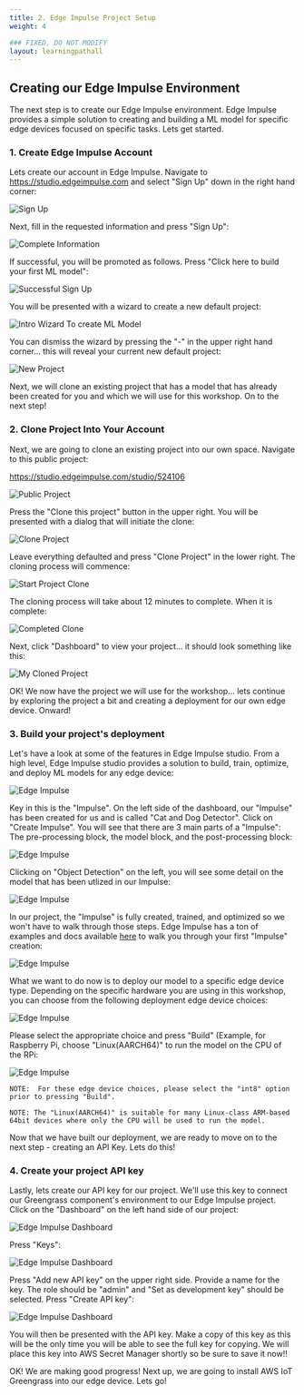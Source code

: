 ```yaml
---
title: 2. Edge Impulse Project Setup
weight: 4

### FIXED, DO NOT MODIFY
layout: learningpathall
---
```


## Creating our Edge Impulse Environment

The next step is to create our Edge Impulse environment. Edge Impulse provides a simple solution to creating and building a ML model for specific edge devices focused on specific tasks.  Lets get started. 

### 1. Create Edge Impulse Account

Lets create our account in Edge Impulse. Navigate to https://studio.edgeimpulse.com and select "Sign Up" down in the right hand corner:

![Sign Up](./images/EI_SignUp_1.png)

Next, fill in the requested information and press "Sign Up":

![Complete Information](./images/EI_SignUp_2.png)

If successful, you will be promoted as follows. Press "Click here to build your first ML model":

![Successful Sign Up](./images/EI_SignUp_3.png)

You will be presented with a wizard to create a new default project:

![Intro Wizard To create ML Model](./images/EI_SIgnUp_4.png)

You can dismiss the wizard by pressing the "-" in the upper right hand corner... this will reveal your current new default project:

![New Project](./images/EI_SignUp_5.png)

Next, we will clone an existing project that has a model that has already been created for you and which we will use for this workshop. On to the next step!

### 2. Clone Project Into Your Account

Next, we are going to clone an existing project into our own space. Navigate to this public project: 

https://studio.edgeimpulse.com/studio/524106

![Public Project](./images/EI_Clone_1.png)

Press the "Clone this project" button in the upper right. You will be presented with a dialog that will initiate the clone:

![Clone Project](./images/EI_Clone_2.png)

Leave everything defaulted and press "Clone Project" in the lower right. The cloning process will commence:

![Start Project Clone](./images/EI_Clone_3.png)

The cloning process will take about 12 minutes to complete. When it is complete:

![Completed Clone](./images/EI_Clone_4.png)

Next, click "Dashboard" to view your project... it should look something like this:

![My Cloned Project](./images/EI_Clone_5.png)

OK! We now have the project we will use for the workshop... lets continue by exploring the project a bit and creating a deployment for our own edge device. Onward!

### 3. Build your project's deployment

Let's have a look at some of the features in Edge Impulse studio. From a high level, Edge Impulse studio provides a solution to build, train, optimize, and deploy ML models for any edge device:

![Edge Impulse](./images/EI_Project_1.png)

Key in this is the "Impulse".  On the left side of the dashboard, our "Impulse" has been created for us and is called "Cat and Dog Detector". Click on "Create Impulse". You will see that there are 3 main parts of a "Impulse":  The pre-processing block, the model block, and the post-processing block:

![Edge Impulse](./images/EI_Project_2.png)

Clicking on "Object Detection" on the left, you will see some detail on the model that has been utlized in our Impulse:

![Edge Impulse](./images/EI_Project_3.png)

In our project, the "Impulse" is fully created, trained, and optimized so we won't have to walk through those steps.  Edge Impulse has a ton of examples and docs available [here](https:://docs.edgeimpulse.com) to walk you through your first "Impulse" creation:

![Edge Impulse](./images/EI_Project_4.png)

What we want to do now is to deploy our model to a specific edge device type.  Depending on the specific hardware you are using in this workshop, you can choose from the following deployment edge device choices:

![Edge Impulse](./images/EI_Project_5.png)

Please select the appropriate choice and press "Build" (Example, for Raspberry Pi, choose "Linux(AARCH64)" to run the model on the CPU of the RPi:

![Edge Impulse](./images/EI_Project_6.png)

	NOTE:  For these edge device choices, please select the "int8" option 
	prior to pressing "Build". 

	NOTE: The "Linux(AARCH64)" is suitable for many Linux-class ARM-based 
	64bit devices where only the CPU will be used to run the model. 

Now that we have built our deployment, we are ready to move on to the next step - creating an API Key. Lets do this!

### 4. Create your project API key

Lastly, lets create our API key for our project. We'll use this key to connect our Greengrass component's environment to our Edge Impulse project. Click on the "Dashboard"  on the left hand side of our project:

![Edge Impulse Dashboard](./images/EI_Key_1.png)

Press "Keys":

![Edge Impulse Dashboard](./images/EI_Key_2.png)

Press "Add new API key" on the upper right side. Provide a name for the key. The role should be "admin" and "Set as development key" should be selected. Press "Create API key":

![Edge Impulse Dashboard](./images/EI_Key_3.png)

You will then be presented with the API key. Make a copy of this key as this will be the only time you will be able to see the full key for copying. We will place this key into AWS Secret Manager shortly so be sure to save it now!!

OK!  We are making good progress!  Next up, we are going to install AWS IoT Greengrass into our edge device. Lets go!